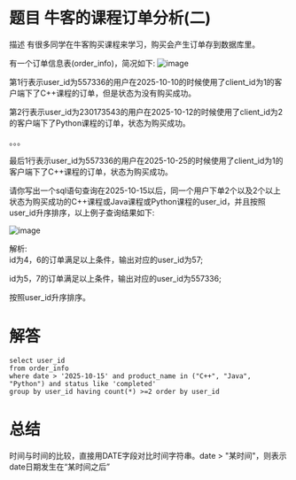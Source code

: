 # 题目 牛客的课程订单分析(二)

描述
有很多同学在牛客购买课程来学习，购买会产生订单存到数据库里。

有一个订单信息表(order_info)，简况如下:
![image](https://github.com/user-attachments/assets/d0c09d2c-bb98-4770-bda9-a55fd5b75607)

第1行表示user_id为557336的用户在2025-10-10的时候使用了client_id为1的客户端下了C++课程的订单，但是状态为没有购买成功。

第2行表示user_id为230173543的用户在2025-10-12的时候使用了client_id为2的客户端下了Python课程的订单，状态为购买成功。

。。。

最后1行表示user_id为557336的用户在2025-10-25的时候使用了client_id为1的客户端下了C++课程的订单，状态为购买成功。



请你写出一个sql语句查询在2025-10-15以后，同一个用户下单2个以及2个以上状态为购买成功的C++课程或Java课程或Python课程的user_id，并且按照user_id升序排序，以上例子查询结果如下:

![image](https://github.com/user-attachments/assets/6cf1aaa9-511f-44dd-91cd-852397108fbe)


解析:  
id为4，6的订单满足以上条件，输出对应的user_id为57;

id为5，7的订单满足以上条件，输出对应的user_id为557336;

按照user_id升序排序。

# 解答

```mysql
select user_id
from order_info
where date > '2025-10-15' and product_name in ("C++", "Java", "Python") and status like 'completed'
group by user_id having count(*) >=2 order by user_id
```

# 总结
时间与时间的比较，直接用DATE字段对比时间字符串。date  > "某时间"，则表示date日期发生在“某时间之后”
